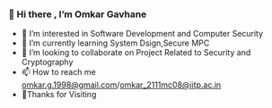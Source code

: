 ### 👋 Hi there , I’m Omkar Gavhane
- 👀 I’m interested in Software Development and Computer Security
- 🌱 I’m currently learning System Dsign,Secure MPC
- :handshake:	 I’m looking to collaborate on Project Related to Security and Cryptography
- 📫 How to reach me omkar.g.1998@gmail.com/omkar_2111mc08@iitp.ac.in
- :pray:Thanks for Visiting


<!---
omkargavhane/omkargavhane is a ✨ special ✨ repository because its `README.md` (this file) appears on your GitHub profile.
You can click the Preview link to take a look at your changes.
--->
